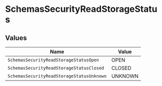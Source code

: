 # SchemasSecurityReadStorageStatus


## Values

| Name                                      | Value                                     |
| ----------------------------------------- | ----------------------------------------- |
| `SchemasSecurityReadStorageStatusOpen`    | OPEN                                      |
| `SchemasSecurityReadStorageStatusClosed`  | CLOSED                                    |
| `SchemasSecurityReadStorageStatusUnknown` | UNKNOWN                                   |